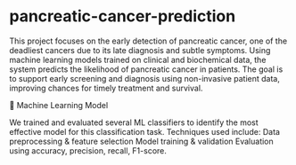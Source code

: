 # pancreatic-cancer-prediction

This project focuses on the early detection of pancreatic cancer, one of the deadliest cancers due to its late diagnosis and subtle symptoms. Using machine learning models trained on clinical and biochemical data, the system predicts the likelihood of pancreatic cancer in patients. The goal is to support early screening and diagnosis using non-invasive patient data, improving chances for timely treatment and survival.

🤖 Machine Learning Model

We trained and evaluated several ML classifiers to identify the most effective model for this classification task.
Techniques used include:
Data preprocessing & feature selection
Model training & validation
Evaluation using accuracy, precision, recall, F1-score.
